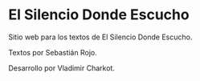 # El Silencio Donde Escucho

Sitio web para los textos de El Silencio Donde Escucho.

Textos por Sebastián Rojo.

Desarrollo por Vladimir Charkot.

